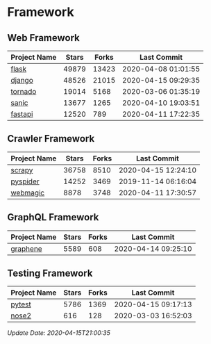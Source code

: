 # Framework

## Web Framework

| Project Name | Stars | Forks | Last Commit |
| ------------ | ----- | ----- | ----------- |
| [flask](https://github.com/pallets/flask) | 49879 | 13423 | 2020-04-08 01:01:55 |
| [django](https://github.com/django/django) | 48526 | 21015 | 2020-04-15 09:29:35 |
| [tornado](https://github.com/tornadoweb/tornado) | 19014 | 5168 | 2020-03-06 01:35:19 |
| [sanic](https://github.com/huge-success/sanic) | 13677 | 1265 | 2020-04-10 19:03:51 |
| [fastapi](https://github.com/tiangolo/fastapi) | 12520 | 789 | 2020-04-11 17:22:35 |

## Crawler Framework

| Project Name | Stars | Forks | Last Commit |
| ------------ | ----- | ----- | ----------- |
| [scrapy](https://github.com/scrapy/scrapy) | 36758 | 8510 | 2020-04-15 12:24:10 |
| [pyspider](https://github.com/binux/pyspider) | 14252 | 3469 | 2019-11-14 06:16:04 |
| [webmagic](https://github.com/code4craft/webmagic) | 8878 | 3748 | 2020-04-11 17:30:57 |

## GraphQL Framework

| Project Name | Stars | Forks | Last Commit |
| ------------ | ----- | ----- | ----------- |
| [graphene](https://github.com/graphql-python/graphene) | 5589 | 608 | 2020-04-14 09:25:10 |

## Testing Framework

| Project Name | Stars | Forks | Last Commit |
| ------------ | ----- | ----- | ----------- |
| [pytest](https://github.com/pytest-dev/pytest) | 5786 | 1369 | 2020-04-15 09:17:13 |
| [nose2](https://github.com/nose-devs/nose2) | 616 | 128 | 2020-03-03 16:52:03 |

*Update Date: 2020-04-15T21:00:35*